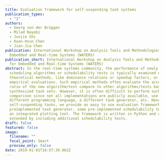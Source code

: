 ```yaml
---
title: Evaluation framework for self-suspending task systems
publication_types:
  - "1"
authors:
  - Georg von der Brüggen
  - Milad Nayebi
  - Junjie Shi
  - Kuan-Hsun Chen
  - Jian-Jia Chen
publication: International Workshop on Analysis Tools and Methodologies for
  Embedded and Real-time Systems (WATERS)
publication_short: International Workshop on Analysis Tools and Methodologies
  for Embedded and Real-time Systems (WATERS)
abstract: In the real-time systems community, the performance of newly designed
  scheduling algorithms or schedulability tests is typically examined either by
  theoretical methods, like dominance relations or speedup factors, or using
  empirical evaluations. Such empirical methods often evaluate the acceptance
  ratio of the new algorithm/test compare to other algorithms/tests based on
  synthesized task sets. However, it is often difficult to perform such a
  comparison since not all implementations are publicly available, use a
  different programming language, a different task generator, etc. Hence, for
  self-suspending tasks, we provide an easy to use evaluation framework with a
  preimplemented task generator, some pre-implemented schedulability tests, and
  an integrated plotting tool. The framework is written in Python and can be
  extended by including additional schedulability tests.
draft: false
featured: false
image:
  filename: ""
  focal_point: Smart
  preview_only: false
date: 2019-01-01T16:57:39.862Z
---
```

